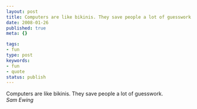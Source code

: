 ```yaml
---
layout: post
title: Computers are like bikinis. They save people a lot of guesswork.
date: 2008-01-26
published: true
meta: {}

tags:
- fun
type: post
keywords:
- fun
- quote
status: publish
---
```

Computers are like bikinis. They save people a lot of guesswork.<br />_Sam Ewing_
